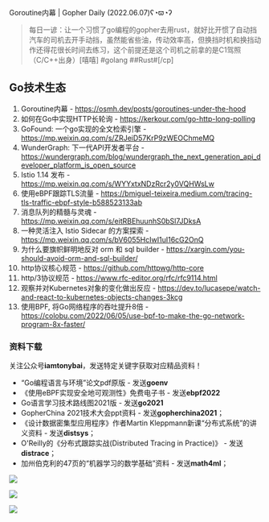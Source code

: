 Goroutine内幕 | Gopher Daily (2022.06.07)ʕ◔ϖ◔ʔ

>每日一谚：让一个习惯了go编程的gopher去用rust，就好比开惯了自动挡汽车的司机去开手动挡，虽然能省些油，传动效率高，但换挡时机和换挡动作还得花很长时间去练习，这个前提还是这个司机之前拿的是C1驾照（C/C++出身）[嘻嘻] #golang ##Rust#[/cp]

## Go技术生态

1. Goroutine内幕 - https://osmh.dev/posts/goroutines-under-the-hood
2. 如何在Go中实现HTTP长轮询 - https://kerkour.com/go-http-long-polling
3. GoFound: 一个go实现的全文检索引擎 - https://mp.weixin.qq.com/s/ZRJeiD57KrP9zWEOChmeMQ
4. WunderGraph: 下一代API开发者平台 - https://wundergraph.com/blog/wundergraph_the_next_generation_api_developer_platform_is_open_source
5. Istio 1.14 发布 - https://mp.weixin.qq.com/s/WYYxtxNDzRcr2y0VQHWsLw
6. 使用eBPF跟踪TLS流量 - https://bmiguel-teixeira.medium.com/tracing-tls-traffic-ebpf-style-b588523133ab
7. 消息队列的精髓与灵魂 - https://mp.weixin.qq.com/s/eitRBEhuunhS0bSl7JDksA
8. 一种灵活注入 Istio Sidecar 的方案探索 - https://mp.weixin.qq.com/s/bV6055HcIwI1uI16cG2OnQ
9. 为什么要旗帜鲜明地反对 orm 和 sql builder - https://xargin.com/you-should-avoid-orm-and-sql-builder/ 
10. http协议核心规范 - https://github.com/httpwg/http-core
11. http/3协议规范 - https://www.rfc-editor.org/rfc/rfc9114.html
12. 观察并对Kubernetes对象的变化做出反应 - https://dev.to/lucasepe/watch-and-react-to-kubernetes-objects-changes-3kcg
13. 使用BPF, 将Go网络程序的吞吐提升8倍 - https://colobu.com/2022/06/05/use-bpf-to-make-the-go-network-program-8x-faster/

### 资料下载

关注公众号**iamtonybai**，发送特定关键字获取对应精品资料！

* “Go编程语言与环境”论文pdf原版 - 发送**goenv**
* 《使用eBPF实现安全地可观测性》免费电子书 - 发送**ebpf2022**
* Go语言学习技术路线图2021版 - 发送**go2021**
* GopherChina 2021技术大会ppt资料 - 发送**gopherchina2021**；
* 《设计数据密集型应用程序》作者Martin Kleppmann新课“分布式系统”的讲义资料 - 发送**distsys**；
* O'Reilly的《分布式跟踪实战(Distributed Tracing in Practice)》 - 发送**distrace**；
* 加州伯克利的47页的“机器学习的数学基础”资料 - 发送**math4ml**；

![](https://mmbiz.qpic.cn/mmbiz_png/cH6WzfQ94mb54jsFJZ3Knmz8obUsf3PBShthmdSw5E01TcYmUReGkj0BWpxHak1HlnlzHvLmKax53YSGr7aNlA/0?wx_fmt=png)

![](https://mmbiz.qpic.cn/mmbiz_png/cH6WzfQ94mZsOgPXTXZgWiaE03ib9r9WFJXC6xJCA5Y6VSesOZqlGxYfODibvR7UPGxiaM7SZZNQZkRtggPXEfBdwQ/0?wx_fmt=png)

![](https://mmbiz.qpic.cn/mmbiz_png/cH6WzfQ94mb54jsFJZ3Knmz8obUsf3PBrSoqeMvoWCticN2cpU64fJ0FYQdXJhP7ia7WRh8628uOAsQYeE2NibRRw/0?wx_fmt=png)

